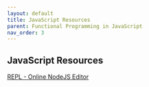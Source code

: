 ```yaml
---
layout: default
title: JavaScript Resources
parent: Functional Programming in JavaScript
nav_order: 3
---
```


## JavaScript Resources

[REPL - Online NodeJS Editor](https://repl.it/languages)